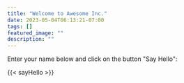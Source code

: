 ```yaml
---
title: "Welcome to Awesome Inc."
date: 2023-05-04T06:13:21-07:00
tags: []
featured_image: ""
description: ""
---
```

Enter your name below and click on the button "Say Hello":

{{< sayHello >}}